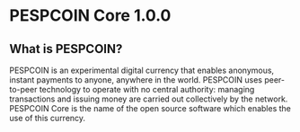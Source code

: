 PESPCOIN Core 1.0.0
===============================

What is PESPCOIN?
----------------

PESPCOIN is an experimental digital currency that enables anonymous, instant
payments to anyone, anywhere in the world. PESPCOIN uses peer-to-peer technology
to operate with no central authority: managing transactions and issuing money
are carried out collectively by the network. PESPCOIN Core is the name of the open
source software which enables the use of this currency.

